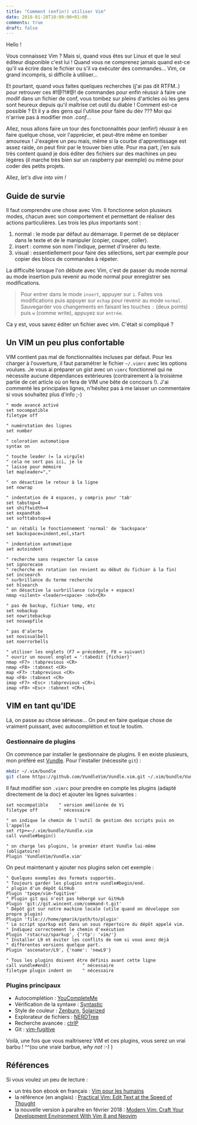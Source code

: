 ```yaml
---
title: "Comment (enfin!) utiliser Vim"
date: 2018-01-28T10:09:00+01:00
comments: true
draft: false
---
```


Hello !

Vous connaissez Vim ? Mais si, quand vous êtes sur Linux et que le seul éditeur disponible c'est lui ! Quand vous ne comprenez jamais quand est-ce qu'il va écrire dans le fichier ou s'il va exécuter des commandes... Vim, ce grand incompris, si difficile à utiliser...

Et pourtant, quand vous faites quelques recherches (j'ai pas dit RTFM..) pour retrouver ces #!@?!#@! de commandes pour enfin réussir à faire une modif dans un fichier de conf, vous tombez sur pleins d'articles où les gens sont heureux depuis qu'il maîtrise cet outil du diable ! Comment est-ce possible ? Et il y a des gens qui l'utilise pour faire du dév ??? Moi qui n'arrive pas à modifier mon *.conf*...

Allez, nous allons faire un tour des fonctionnalités pour (enfin!) réussir à en faire quelque chose, voir l'apprécier, et peut-être même en tomber amoureux ! J'exagère un peu mais, même si la courbe d'apprentissage est assez raide, on peut finir par le trouver bien utile. Pour ma part, j'en suis très content quand je dois éditer des fichiers sur des machines un peu légères (il marche très bien sur un raspberry par exemple) ou même pour coder des petits projets.

Allez, *let's dive into vim !*

## Guide de survie

Il faut comprendre une chose avec Vim. Il fonctionne selon plusieurs modes, chacun avec son comportement et permettant de réaliser des actions particulières. Les trois les plus importants sont :

1. normal : le mode par défaut au démarrage. Il permet de se déplacer dans le texte et de le manipuler (copier, couper, coller).
1. insert : comme son nom l'indique, permet d'insérer du texte.
1. visual : essentiellement pour faire des sélections, sert par exemple pour copier des blocs de commandes à répeter.

La difficulté lorsque l'on débute avec Vim, c'est de passer du mode normal au mode insertion puis revenir au mode normal pour enregistrer ses modifications.

> Pour entrer dans le mode `insert`, appuyer sur `i`. Faites vos modifications puis appuyer sur `echap` pour revenir au mode `normal`. Sauvegarder vos changements en faisant les touches `:` (deux points) puis `w` (comme write), appuyez sur `entrée`.

Ca y est, vous savez éditer un fichier avec vim. C'était si compliqué ?

## Un VIM un peu plus confortable

VIM contient pas mal de fonctionnalités incluses par défaut. Pour les charger à l'ouverture, il faut paramétrer le fichier `~/.vimrc` avec les options voulues. Je vous ai préparer un *gist* avec un `vimrc` fonctionnel qui ne nécessite aucune dépendances extérieures (contrairement à la troisième partie de cet article où on fera de VIM une bête de concours !). J'ai commenté les principales lignes, n'hésitez pas à me laisser un commentaire si vous souhaitez plus d'info ;-)

```vim
" mode avancé activé
set nocompatible
filetype off

" numérotation des lignes
set number

" coloration automatique
syntax on

" touche leader (= la virgule)
" cela ne sert pas ici, je le
" laisse pour mémoire
let mapleader=","

" on désactive le retour à la ligne
set nowrap

" indentation de 4 espaces, y compris pour 'tab'
set tabstop=4
set shiftwidth=4
set expandtab
set softtabstop=4

" on rétabli le fonctionnement 'normal' de 'backspace'
set backspace=indent,eol,start

" indentation automatique
set autoindent

" recherche sans respecter la casse
set ignorecase
" recherche en rotation (on revient au début du fichier à la fin)
set incsearch
" surbrillance du terme recherché
set hlsearch
" on désactive la surbrillance (virgule + espace)
nmap <silent> <leader><space> :noh<CR>

" pas de backup, fichier temp, etc
set nobackup
set nowritebackup
set noswapfile

" pas d'alerte
set novisualbell
set noerrorbells

" utiliser les onglets (F7 = précédent, F8 = suivant)
" ouvrir un nouvel onglet = ':tabedit {fichier}'
nmap <F7> :tabprevious <CR>
nmap <F8> :tabnext <CR>
map <F7> :tabprevious <CR>
map <F8> :tabnext <CR>
imap <F7> <Esc> :tabprevious <CR>i
imap <F8> <Esc> :tabnext <CR>i
```

## VIM en tant qu'IDE

Là, on passe au chose sérieuse... On peut en faire quelque chose de vraiment puissant, avec autocomplétion et tout le toutim.

### Gestionnaire de plugins

On commence par installer le gestionnaire de plugins. Il en existe plusieurs, mon préféré est [Vundle](https://github.com/VundleVim/Vundle.vim). Pour l'installer (nécessite `git`) :

```bash
mkdir ~/.vim/bundle  
git clone https://github.com/VundleVim/Vundle.vim.git ~/.vim/bundle/Vundle.vim
```

Il faut modifier son `.vimrc` pour prendre en compte les plugins (adapté directement de la doc) et ajouter les lignes suivantes :

```vim
set nocompatible    " version améliorée de Vi
filetype off        " nécessaire

" on indique le chemin de l'outil de gestion des scripts puis on l'appelle  
set rtp+=~/.vim/bundle/Vundle.vim  
call vundle#begin()  

" on charge les plugins, le premier étant Vundle lui-même (obligatoire)
Plugin 'VundleVim/Vundle.vim'  
```

On peut maintenant y ajouter nos plugins selon cet exemple :

```vim
" Quelques exemples des formats supportés.
" Toujours garder les plugins entre vundle#begin/end.
" plugin d'un dépôt GitHub
Plugin 'tpope/vim-fugitive'
" Plugin git qui n'est pas hébergé sur GitHub
Plugin 'git://git.wincent.com/command-t.git'
" Dépôt git sur notre machine locale (utile quand on développe son propre plugin)
Plugin 'file:///home/gmarik/path/to/plugin'
" Le script sparkup est dans un sous répertoire du dépôt appelé vim.
" Indiquez correctement le chemin d'exécution
Plugin 'rstacruz/sparkup', {'rtp': 'vim/'}
" Installer L9 et éviter les conflits de nom si vous avez déjà
" différentes versions quelque part.
Plugin 'ascenator/L9', {'name': 'newL9'}

" Tous les plugins doivent être définis avant cette ligne
call vundle#end()            " nécessaire
filetype plugin indent on    " nécessaire
```

### Plugins principaux

* Autocomplétion : [YouCompleteMe](https://github.com/Valloric/YouCompleteMe)
* Vérification de la syntaxe : [Syntastic](https://github.com/vim-syntastic/syntastic)
* Style de couleur : [Zenburn](https://github.com/jnurmine/Zenburn), [Solarized](https://github.com/lifepillar/vim-solarized8)
* Explorateur de fichiers : [NERDTree](https://github.com/scrooloose/nerdtree)
* Recherche avancée : [ctrlP](https://github.com/kien/ctrlp.vim)
* Git : [vim-fugitive](https://github.com/tpope/vim-fugitive)

Voilà, une fois que vous maîtriserez VIM et ces plugins, vous serez un vrai barbu ! ^^(ou une vraie barbue, *why not* :-) )

## Références

Si vous voulez un peu de lecture :  

* un très bon ebook en français : [Vim pour les humains](https://vimebook.com/fr)
* la référence (en anglais) : [Practical Vim: Edit Text at the Speed of Thought](http://amzn.to/2rOV9Jk)
* la nouvelle version à paraître en février 2018 : [Modern Vim: Craft Your Development Environment With Vim 8 and Neovim](http://amzn.to/2nna73A)
